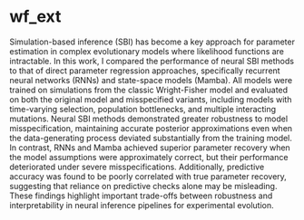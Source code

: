 # wf_ext

Simulation-based inference (SBI) has become a key approach for parameter estimation in complex evolutionary models where likelihood functions are intractable. In this work, I compared the performance of neural SBI methods to that of direct parameter regression approaches, specifically recurrent neural networks (RNNs) and state-space models (Mamba). All models were trained on simulations from the classic Wright-Fisher model and evaluated on both the original model and misspecified variants, including models with time-varying selection, population bottlenecks, and multiple interacting mutations. Neural SBI methods demonstrated greater robustness to model misspecification, maintaining accurate posterior approximations even when the data-generating process deviated substantially from the training model. In contrast, RNNs and Mamba achieved superior parameter recovery when the model assumptions were approximately correct, but their performance deteriorated under severe misspecifications. Additionally, predictive accuracy was found to be poorly correlated with true parameter recovery, suggesting that reliance on predictive checks alone may be misleading. These findings highlight important trade-offs between robustness and interpretability in neural inference pipelines for experimental evolution.
